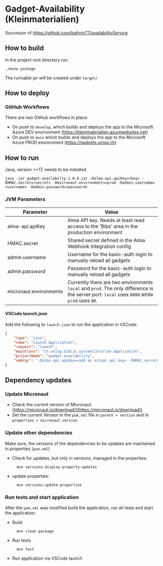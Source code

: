 # Gadget-Availability (Kleinmaterialien)
Successor of https://github.com/kathrin77/availabilityService

## How to build
In the project root directory run
```
./mvnw package
```
The runnable jar will be created under `target/`

## How to deploy
### GitHub Workflows
There are two GitHub workflows in place:
* On push to `develop`, which builds and deploys the app to the Microsoft Azure DEV environment (https://kleinmaterialien.azurewebsites.net)
* On push to `main` which builds and deploys the app to the Microsoft Azure PROD environment (https://gadgets.unisg.ch)

## How to run
Java, version >=17, needs to be installed.
```
java -jar gadget-availabilty-1.0.0.jar -Dalma-api.apiKey=<key> -DHMAC.secret=<secret> -Dmicronaut.environments=prod -Dadmin.username=<username> -Dadmin.password=<password>
```
### JVM Parameters
| Parameter              | Value                                                                                                                                        |
|------------------------|----------------------------------------------------------------------------------------------------------------------------------------------|
| alma-api.apiKey        | Alma API key. Needs at least read access to the 'Bibs' area in the production environment                                                    |
| HMAC.secret            | Shared secret defined in the Alma Webhook Integration config                                                                                 |
| admin.username         | Username for the basic-auth login to manually reload all gadgets                                                                             |
| admin.password         | Password for the basic-auth login to manually reload all gadgets                                                                             |
| micronaut.environments | Currently there are two environments `local` and `prod`. The only difference is the server port: `local` uses `8080` while `prod` uses `80`. |

#### VSCode launch.json
Add the following to `launch.json` to run the application in VSCode:
```json
{
	"type": "java",
	"name": "Launch Application",
	"request": "launch",
	"mainClass": "ch.unisg.biblio.systemlibrarian.Application",
	"projectName": "gadget-availability",
	"vmArgs": "-Dalma-api.apiKey=<add an actual api key> -DHMAC.secret=1234 -Dmicronaut.environments=local -Dadmin.username=admin -Dadmin.password=password"
}
```

## Dependency updates
### Update Micronaut
* Check the current version of Micronaut: [https://micronaut.io/download/](https://micronaut.io/download/)
* Set the current Version in the `pom.xml` file in `parent > version` and in `properties > micronaut.version`

### Update other dependencies
Make sure, the versions of the dependencies to be updates are maintained in properties (`pom.xml`)
* Check for updates, but only in versions, managed in the properties:

		mvn versions:display-property-updates

* update properties:

		mvn versions:update-properties

### Run tests and start application
After the `pom.xml` was modified build the application, run all tests and start the application:
* Build

		mvn clean package

* Run tests

		mvn test

* Run application via VSCode launch
